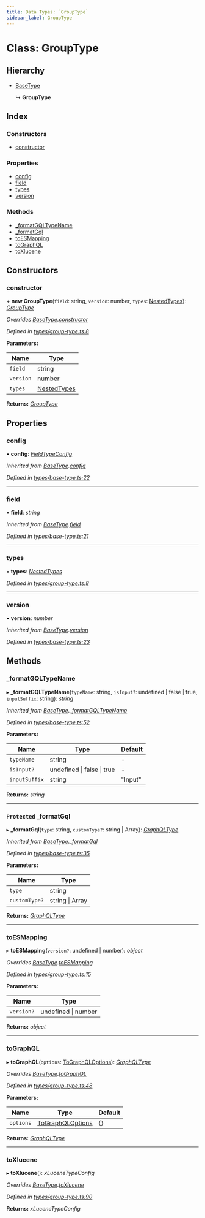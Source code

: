 ```yaml
---
title: Data Types: `GroupType`
sidebar_label: GroupType
---
```


# Class: GroupType

## Hierarchy

* [BaseType](basetype.md)

  ↳ **GroupType**

## Index

### Constructors

* [constructor](grouptype.md#constructor)

### Properties

* [config](grouptype.md#config)
* [field](grouptype.md#field)
* [types](grouptype.md#types)
* [version](grouptype.md#version)

### Methods

* [_formatGQLTypeName](grouptype.md#_formatgqltypename)
* [_formatGql](grouptype.md#protected-_formatgql)
* [toESMapping](grouptype.md#toesmapping)
* [toGraphQL](grouptype.md#tographql)
* [toXlucene](grouptype.md#toxlucene)

## Constructors

###  constructor

\+ **new GroupType**(`field`: string, `version`: number, `types`: [NestedTypes](../overview.md#nestedtypes)): *[GroupType](grouptype.md)*

*Overrides [BaseType](basetype.md).[constructor](basetype.md#constructor)*

*Defined in [types/group-type.ts:8](https://github.com/terascope/teraslice/blob/f95bb5556/packages/data-types/src/types/group-type.ts#L8)*

**Parameters:**

Name | Type |
------ | ------ |
`field` | string |
`version` | number |
`types` | [NestedTypes](../overview.md#nestedtypes) |

**Returns:** *[GroupType](grouptype.md)*

## Properties

###  config

• **config**: *[FieldTypeConfig](../overview.md#fieldtypeconfig)*

*Inherited from [BaseType](basetype.md).[config](basetype.md#config)*

*Defined in [types/base-type.ts:22](https://github.com/terascope/teraslice/blob/f95bb5556/packages/data-types/src/types/base-type.ts#L22)*

___

###  field

• **field**: *string*

*Inherited from [BaseType](basetype.md).[field](basetype.md#field)*

*Defined in [types/base-type.ts:21](https://github.com/terascope/teraslice/blob/f95bb5556/packages/data-types/src/types/base-type.ts#L21)*

___

###  types

• **types**: *[NestedTypes](../overview.md#nestedtypes)*

*Defined in [types/group-type.ts:8](https://github.com/terascope/teraslice/blob/f95bb5556/packages/data-types/src/types/group-type.ts#L8)*

___

###  version

• **version**: *number*

*Inherited from [BaseType](basetype.md).[version](basetype.md#version)*

*Defined in [types/base-type.ts:23](https://github.com/terascope/teraslice/blob/f95bb5556/packages/data-types/src/types/base-type.ts#L23)*

## Methods

###  _formatGQLTypeName

▸ **_formatGQLTypeName**(`typeName`: string, `isInput?`: undefined | false | true, `inputSuffix`: string): *string*

*Inherited from [BaseType](basetype.md).[_formatGQLTypeName](basetype.md#_formatgqltypename)*

*Defined in [types/base-type.ts:52](https://github.com/terascope/teraslice/blob/f95bb5556/packages/data-types/src/types/base-type.ts#L52)*

**Parameters:**

Name | Type | Default |
------ | ------ | ------ |
`typeName` | string | - |
`isInput?` | undefined &#124; false &#124; true | - |
`inputSuffix` | string | "Input" |

**Returns:** *string*

___

### `Protected` _formatGql

▸ **_formatGql**(`type`: string, `customType?`: string | Array): *[GraphQLType](../interfaces/graphqltype.md)*

*Inherited from [BaseType](basetype.md).[_formatGql](basetype.md#protected-_formatgql)*

*Defined in [types/base-type.ts:35](https://github.com/terascope/teraslice/blob/f95bb5556/packages/data-types/src/types/base-type.ts#L35)*

**Parameters:**

Name | Type |
------ | ------ |
`type` | string |
`customType?` | string &#124; Array |

**Returns:** *[GraphQLType](../interfaces/graphqltype.md)*

___

###  toESMapping

▸ **toESMapping**(`version?`: undefined | number): *object*

*Overrides [BaseType](basetype.md).[toESMapping](basetype.md#abstract-toesmapping)*

*Defined in [types/group-type.ts:15](https://github.com/terascope/teraslice/blob/f95bb5556/packages/data-types/src/types/group-type.ts#L15)*

**Parameters:**

Name | Type |
------ | ------ |
`version?` | undefined &#124; number |

**Returns:** *object*

___

###  toGraphQL

▸ **toGraphQL**(`options`: [ToGraphQLOptions](../overview.md#tographqloptions)): *[GraphQLType](../interfaces/graphqltype.md)*

*Overrides [BaseType](basetype.md).[toGraphQL](basetype.md#abstract-tographql)*

*Defined in [types/group-type.ts:48](https://github.com/terascope/teraslice/blob/f95bb5556/packages/data-types/src/types/group-type.ts#L48)*

**Parameters:**

Name | Type | Default |
------ | ------ | ------ |
`options` | [ToGraphQLOptions](../overview.md#tographqloptions) |  {} |

**Returns:** *[GraphQLType](../interfaces/graphqltype.md)*

___

###  toXlucene

▸ **toXlucene**(): *xLuceneTypeConfig*

*Overrides [BaseType](basetype.md).[toXlucene](basetype.md#abstract-toxlucene)*

*Defined in [types/group-type.ts:90](https://github.com/terascope/teraslice/blob/f95bb5556/packages/data-types/src/types/group-type.ts#L90)*

**Returns:** *xLuceneTypeConfig*
